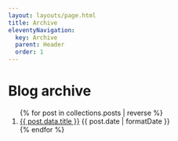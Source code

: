 ```yaml
---
layout: layouts/page.html
title: Archive
eleventyNavigation:
  key: Archive
  parent: Header
  order: 1
---
```


# Blog archive

<ol class="flex gap-4 flex-col">
{% for post in collections.posts | reverse %}
  <li class="flex flex-col md:justify-between md:flex-wrap md:flex-row">
    <a href="{{ post.url}}">{{ post.data.title }}</a>
    <time dateTime="{{ post.date | formatDate }}" >{{ post.date | formatDate }}</time>
  </li>
{% endfor %}
</ol>
